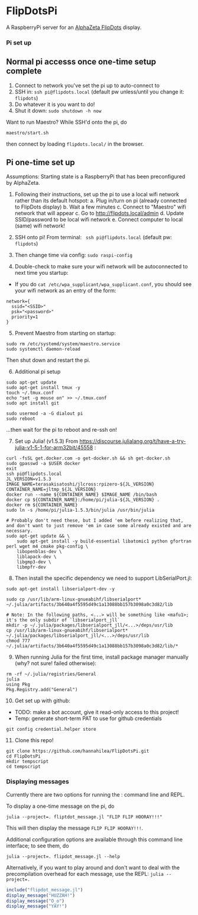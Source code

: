 # FlipDotsPi

A RaspberryPi server for an [AlphaZeta FlipDots](https://flipdots.com/en/products-services/flip-dot-boards-xy5/) display.

### Pi set up

## Normal pi accesss once one-time setup complete

1. Connect to network you've set the pi up to auto-connect to
2. SSH in: `ssh pi@flipdots.local` (default pw unless/until you change it: `flipdots`)
3. Do whatever it is you want to do!
4. Shut it down: `sudo shutdown -h now`

Want to run Maestro? While SSH'd onto the pi, do
```
maestro/start.sh
```
then connect by loading `flipdots.local/` in the browser.

## Pi one-time set up
Assumptions: Starting state is a RaspberryPi that has been preconfigured by AlphaZeta.

1. Following their instructions, set up the pi to use a local wifi network rather than its default hotspot:
a. Plug in/turn on pi (already connected to FlipDots display)
b. Wait a few minutes
c. Connect to "Maestro" wifi network that will appear
c. Go to http://flipdots.local/admin
d. Update SSID/password to be local wifi network
e. Connect computer to local (same) wifi network!

2. SSH onto pi! From terminal: ` ssh pi@flipdots.local` (default pw: `flipdots`)

3. Then change time via config: `sudo raspi-config`

4. Double-check to make sure your wifi network will be autoconnected to next time you startup:
- If you do `cat /etc/wpa_supplicant/wpa_supplicant.conf`, you should see your wifi network as an entry of the form:
```
network={
  ssid="<SSID>"
  psk="<password>"
  priority=1
}
```

5. Prevent Maestro from starting on startup:
```
sudo rm /etc/systemd/system/maestro.service
sudo systemctl daemon-reload
```
Then shut down and restart the pi.

6. Additional pi setup
```
sudo apt-get update
sudo apt-get install tmux -y
touch ~/.tmux.conf
echo "set -g mouse on" >> ~/.tmux.conf
sudo apt install git

sudo usermod -a -G dialout pi
sudo reboot
```
...then wait for the pi to reboot and re-ssh on!

7. Set up Julia! (v1.5.3)
From https://discourse.julialang.org/t/have-a-try-julia-v1-5-1-for-arm32bit/45558 :
```
curl -fsSL get.docker.com -o get-docker.sh && sh get-docker.sh
sudo gpasswd -a $USER docker
exit
ssh pi@flipdots.local
JL_VERSION=v1.5.3
IMAGE_NAME=terasakisatoshi/jlcross:rpizero-${JL_VERSION}
CONTAINER_NAME=jltmp_${JL_VERSION}
docker run --name ${CONTAINER_NAME} $IMAGE_NAME /bin/bash
docker cp ${CONTAINER_NAME}:/home/pi/julia-${JL_VERSION} .
docker rm ${CONTAINER_NAME}
sudo ln -s /home/pi/julia-1.5.3/bin/julia /usr/bin/julia

# Probably don't need these, but I added 'em before realizing that, and don't want to just remove 'em in case some already existed and are necessary.
sudo apt-get update && \
    sudo apt-get install -y build-essential libatomic1 python gfortran perl wget m4 cmake pkg-config \
    libopenblas-dev \
    liblapack-dev \
    libgmp3-dev \
    libmpfr-dev
```

8. Then install the specific dependency we need to support LibSerialPort.jl:
```
sudo apt-get install libserialport-dev -y

sudo cp /usr/lib/arm-linux-gnueabihf/libserialport* ~/.julia/artifacts/3b640a4f5595d49c1a13088bb157b3098a0c3d82/lib

# Note: In the following paths, <...> will be something like <mafu1>; it's the only subdir of `libserialport_jll`
mkdir -p ~/.julia/packages/libserialport_jll/<...>/deps/usr/lib
cp /usr/lib/arm-linux-gnueabihf/libserialport* ~/.julia/packages/libserialport_jll/<...>/deps/usr/lib
chmod 777 ~/.julia/artifacts/3b640a4f5595d49c1a13088bb157b3098a0c3d82/lib/*
```

9. When running Julia for the first time, install package manager manually (why? not sure! failed otherwise):
```
rm -rf ~/.julia/registries/General
julia
using Pkg
Pkg.Registry.add("General")
```

10. Get set up with github:
- TODO: make a bot account, give it read-only access to this project!
- Temp: generate short-term PAT to use for github credentials
```
git config credential.helper store
```

11. Clone this repo!
```
git clone https://github.com/hannahilea/FlipDotsPi.git
cd FlipDotsPi
mkdir tempscript
cd tempscript
```

### Displaying messages

Currently there are two options for running the : command line and REPL.

To display a one-time message on the pi, do
```
julia --project=. fliptdot_message.jl "FLIP FLIP HOORAY!!!"
```
This will then display the message `FLIP FLIP HOORAY!!!`.

Additional configuration options are available through this command line interface; to see them, do
```
julia --project=. flipdot_message.jl --help
```

Alternatively, if you want to play around and don't want to deal with the precompilation overhead for each message, use the REPL: `julia --project=.`

```julia
include("flipdot_message.jl")
display_message("HUZZAH!")
display_message("O_o")
display_message("YAY!")
```